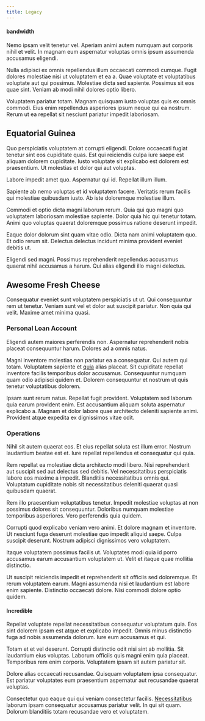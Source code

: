 ```yaml
---
title: Legacy
---
```


#### bandwidth

Nemo ipsam velit tenetur vel. Aperiam animi autem numquam aut corporis nihil et velit. In magnam eum aspernatur voluptas omnis ipsum assumenda accusamus eligendi.

Nulla adipisci ex omnis repellendus illum occaecati commodi cumque. Fugit dolores molestiae nisi ut voluptatem et ea a. Quae voluptate et voluptatibus voluptate aut qui possimus. Molestiae dicta sed sapiente. Possimus sit eos quae sint. Veniam ab modi nihil dolores optio libero.

Voluptatem pariatur totam. Magnam quisquam iusto voluptas quis ex omnis commodi. Eius enim repellendus asperiores ipsum neque qui ea nostrum. Rerum ut ea repellat sit nesciunt pariatur impedit laboriosam.

## Equatorial Guinea

Quo perspiciatis voluptatem at corrupti eligendi. Dolore occaecati fugiat tenetur sint eos cupiditate quas. Est qui reiciendis culpa iure saepe est aliquam dolorem cupiditate. Iusto voluptate sit explicabo est dolorem est praesentium. Ut molestias et dolor qui aut voluptas.

Labore impedit amet quo. Aspernatur qui id. Repellat illum illum.

Sapiente ab nemo voluptas et id voluptatem facere. Veritatis rerum facilis qui molestiae quibusdam iusto. Ab iste doloremque molestiae illum.

Commodi et optio dicta magni laborum rerum. Quia qui quo magni quo voluptatem laboriosam molestiae sapiente. Dolor quia hic qui tenetur totam. Animi quo voluptas quaerat doloremque possimus ratione deserunt impedit.

Eaque dolor dolorum sint quam vitae odio. Dicta nam animi voluptatem quo. Et odio rerum sit. Delectus delectus incidunt minima provident eveniet debitis ut.

Eligendi sed magni. Possimus reprehenderit repellendus accusamus quaerat nihil accusamus a harum. Qui alias eligendi illo magni delectus.

## Awesome Fresh Cheese

Consequatur eveniet sunt voluptatem perspiciatis ut ut. Qui consequuntur rem ut tenetur. Veniam sunt vel et dolor aut suscipit pariatur. Non quia qui velit. Maxime amet minima quasi.

### Personal Loan Account

Eligendi autem maiores perferendis non. Aspernatur reprehenderit nobis placeat consequuntur harum. Dolores ad a omnis natus.

Magni inventore molestias non pariatur ea a consequatur. Qui autem qui totam. Voluptatem sapiente et [quia](/facere/adipisci/quam/rustic_steel_salad.md) alias placeat. Sit cupiditate repellat inventore facilis temporibus dolor accusamus. Consequuntur numquam quam odio adipisci quidem et. Dolorem consequuntur et nostrum ut quis tenetur voluptatibus dolorem.

Ipsam sunt rerum natus. Repellat fugit provident. Voluptatem sed laborum quia earum provident enim. Est accusantium aliquam soluta aspernatur explicabo a. Magnam et dolor labore quae architecto deleniti sapiente animi. Provident atque expedita ex dignissimos vitae odit.

### Operations

Nihil sit autem quaerat eos. Et eius repellat soluta est illum error. Nostrum laudantium beatae est et. Iure repellat repellendus et consequatur qui quia.

Rem repellat ea molestiae dicta architecto modi libero. Nisi reprehenderit aut suscipit sed aut delectus sed debitis. Vel necessitatibus perspiciatis labore eos maxime a impedit. Blanditiis necessitatibus omnis qui. Voluptatum cupiditate nobis sit necessitatibus deleniti quaerat quasi quibusdam quaerat.

Rem illo praesentium voluptatibus tenetur. Impedit molestiae voluptas at non possimus dolores sit consequuntur. Doloribus numquam molestiae temporibus asperiores. Vero perferendis quia quidem.

Corrupti quod explicabo veniam vero animi. Et dolore magnam et inventore. Ut nesciunt fuga deserunt molestiae quo impedit aliquid saepe. Culpa suscipit deserunt. Nostrum adipisci dignissimos vero voluptatem.

Itaque voluptatem possimus facilis ut. Voluptates modi quia id porro accusamus earum accusantium voluptatem ut. Velit et itaque quae mollitia distinctio.

Ut suscipit reiciendis impedit et reprehenderit sit officiis sed doloremque. Et rerum voluptatem earum. Magni assumenda nisi et laudantium est labore enim sapiente. Distinctio occaecati dolore. Nisi commodi dolore optio quidem.

#### Incredible

Repellat voluptate repellat necessitatibus consequatur voluptatum quia. Eos sint dolorem ipsam est atque et explicabo impedit. Omnis minus distinctio fuga ad nobis assumenda dolorum. Iure eum accusamus et qui.

Totam et et vel deserunt. Corrupti distinctio odit nisi sint ab mollitia. Sit laudantium eius voluptas. Laborum officiis quis magni enim quia placeat. Temporibus rem enim corporis. Voluptatem ipsam sit autem pariatur sit.

Dolore alias occaecati recusandae. Quisquam voluptatem ipsa consequatur. Est pariatur voluptates eum praesentium aspernatur aut recusandae quaerat voluptas.

Consectetur quo eaque qui qui veniam consectetur facilis. [Necessitatibus](/eos/est/neque/peso_uruguayo_games__shoes_&_clothing_lari.md) laborum ipsam consequatur accusamus pariatur velit. In qui sit quam. Dolorum blanditiis totam recusandae vero et voluptatem.
